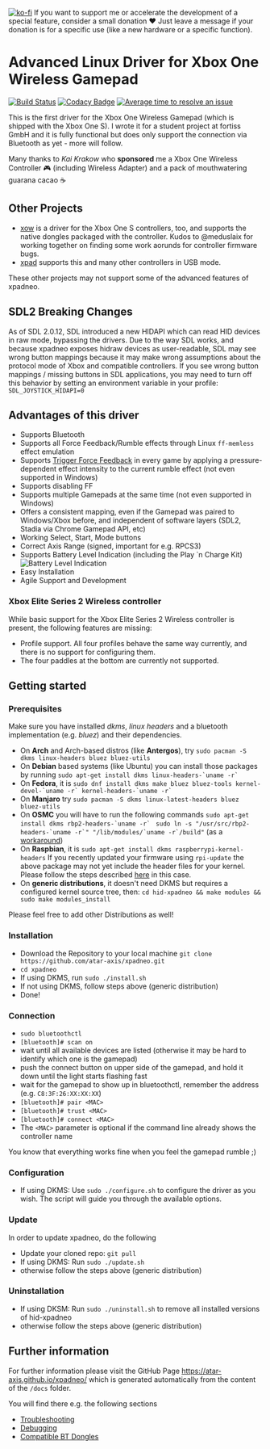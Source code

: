 [![ko-fi](https://www.ko-fi.com/img/donate_sm.png)](https://ko-fi.com/R6R5P6FN)
If you want to support me or accelerate the development of a special feature, consider a small donation :heart:
Just leave a message if your donation is for a specific use (like a new hardware or a specific function).


# Advanced Linux Driver for Xbox One Wireless Gamepad

[![Build Status](https://dev.azure.com/dollingerflorian/dollingerflorian/_apis/build/status/atar-axis.xpadneo?branchName=master)](https://dev.azure.com/dollingerflorian/dollingerflorian/_build/latest?definitionId=1?branchName=master)
[![Codacy Badge](https://api.codacy.com/project/badge/Grade/7bba9bae5e6e493189969dd2a80ac09e)](https://www.codacy.com/app/atar-axis/xpadneo?utm_source=github.com&amp;utm_medium=referral&amp;utm_content=atar-axis/xpadneo&amp;utm_campaign=Badge_Grade)
[![Average time to resolve an issue](http://isitmaintained.com/badge/resolution/atar-axis/xpadneo.svg)](http://isitmaintained.com/project/atar-axis/xpadneo "Average time to resolve an issue")

This is the first driver for the Xbox One Wireless Gamepad (which is shipped with the Xbox One S). I wrote it for a student project at fortiss GmbH and it is fully functional but does only support the connection via Bluetooth as yet - more will follow.

Many thanks to *Kai Krakow* who **sponsored** me a Xbox One Wireless Controller :video_game: (including Wireless Adapter) and a pack of mouthwatering guarana cacao :coffee:


## Other Projects

* [xow](https://github.com/medusalix/xow) is a driver for the Xbox One S controllers, too, and supports the native
  dongles packaged with the controller. Kudos to @meduslaix for working together on finding some work aorunds for
  controller firmware bugs.
* [xpad](https://github.com/paroj/xpad) supports this and many other controllers in USB mode.

These other projects may not support some of the advanced features of xpadneo.


## SDL2 Breaking Changes

As of SDL 2.0.12, SDL introduced a new HIDAPI which can read HID devices in raw mode, bypassing the drivers. Due to
the way SDL works, and because xpadneo exposes hidraw devices as user-readable, SDL may see wrong button mappings
because it may make wrong assumptions about the protocol mode of Xbox and compatible controllers. If you see wrong
button mappings / missing buttons in SDL applications, you may need to turn off this behavior by setting an
environment variable in your profile: `SDL_JOYSTICK_HIDAPI=0`


## Advantages of this driver

* Supports Bluetooth
* Supports all Force Feedback/Rumble effects through Linux `ff-memless` effect emulation
* Supports [Trigger Force Feedback](https://www.youtube.com/watch?v=G4PHupKm2OQ) in every game by applying a
  pressure-dependent effect intensity to the current rumble effect (not even supported in Windows)
* Supports disabling FF
* Supports multiple Gamepads at the same time (not even supported in Windows)
* Offers a consistent mapping, even if the Gamepad was paired to Windows/Xbox before, and independent of software
  layers (SDL2, Stadia via Chrome Gamepad API, etc)
* Working Select, Start, Mode buttons
* Correct Axis Range (signed, important for e.g. RPCS3)
* Supports Battery Level Indication (including the Play \`n Charge Kit)
  ![Battery Level Indication](./img/battery_support.png)
* Easy Installation
* Agile Support and Development


### Xbox Elite Series 2 Wireless controller

While basic support for the Xbox Elite Series 2 Wireless controller is present, the following features are missing:

- Profile support. All four profiles behave the same way currently, and there is no support for configuring them.
- The four paddles at the bottom are currently not supported.


## Getting started

### Prerequisites

Make sure you have installed *dkms*, *linux headers* and a bluetooth implementation (e.g. *bluez*) and their dependencies.

* On **Arch** and Arch-based distros (like **Antergos**), try
  `sudo pacman -S dkms linux-headers bluez bluez-utils`
* On **Debian** based systems (like Ubuntu) you can install those packages by running
  ``sudo apt-get install dkms linux-headers-`uname -r` ``
* On **Fedora**, it is
  ``sudo dnf install dkms make bluez bluez-tools kernel-devel-`uname -r` kernel-headers-`uname -r` ``
* On **Manjaro** try
  `sudo pacman -S dkms linux-latest-headers bluez bluez-utils`
* On **OSMC** you will have to run the following commands
  ``sudo apt-get install dkms rbp2-headers-`uname -r` ``
  ``sudo ln -s "/usr/src/rbp2-headers-`uname -r`" "/lib/modules/`uname -r`/build"`` (as a [workaround](https://github.com/osmc/osmc/issues/471))
* On **Raspbian**, it is
  `sudo apt-get install dkms raspberrypi-kernel-headers`
  If you recently updated your firmware using `rpi-update` the above package may not yet include the header files for your kernel. Please follow the steps described [here](https://github.com/notro/rpi-source/wiki) in this case.
* On **generic distributions**, it doesn't need DKMS but requires a configured kernel source tree, then:
  `cd hid-xpadneo && make modules && sudo make modules_install`

Please feel free to add other Distributions as well!


### Installation

* Download the Repository to your local machine
  `git clone https://github.com/atar-axis/xpadneo.git`
* `cd xpadneo`
* If using DKMS, run `sudo ./install.sh`
* If not using DKMS, follow steps above (generic distribution)
* Done!


### Connection

* `sudo bluetoothctl`
* `[bluetooth]# scan on`
* wait until all available devices are listed (otherwise it may be hard to identify which one is the gamepad)
* push the connect button on upper side of the gamepad, and hold it down until the light starts flashing fast
* wait for the gamepad to show up in bluetoothctl, remember the <MAC> address (e.g. `C8:3F:26:XX:XX:XX`)
* `[bluetooth]# pair <MAC>`
* `[bluetooth]# trust <MAC>`
* `[bluetooth]# connect <MAC>`
* The `<MAC>` parameter is optional if the command line already shows the controller name

You know that everything works fine when you feel the gamepad rumble ;)


### Configuration

* If using DKMS: Use `sudo ./configure.sh` to configure the driver as you wish. The script will guide you through the
  available options.


### Update

In order to update xpadneo, do the following

* Update your cloned repo: `git pull`
* If using DKMS: Run `sudo ./update.sh`
* otherwise follow the steps above (generic distribution)


### Uninstallation

* If using DKSM: Run `sudo ./uninstall.sh` to remove all installed versions of hid-xpadneo
* otherwise follow the steps above (generic distribution)


## Further information

For further information please visit the GitHub Page https://atar-axis.github.io/xpadneo/ which is generated
automatically from the content of the `/docs` folder.

You will find there e.g. the following sections

* [Troubleshooting](https://atar-axis.github.io/xpadneo/#troubleshooting)
* [Debugging](https://atar-axis.github.io/xpadneo/#debugging)
* [Compatible BT Dongles](https://atar-axis.github.io/xpadneo/#bt-dongles)
